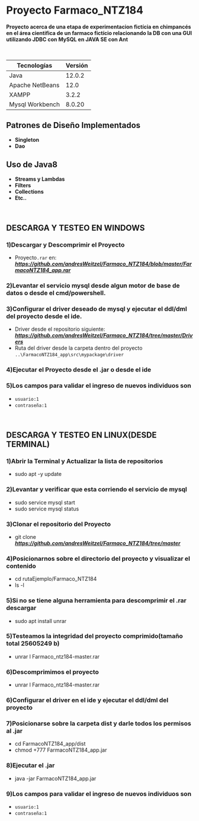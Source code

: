 # Proyecto Farmaco_NTZ184

 **Proyecto acerca de una etapa de experimentacion fictícia en chimpancés en el área cientifica  de un farmaco fictício relacionando la DB con una GUI utilizando JDBC con MySQL en JAVA SE con Ant**
 
 </br>

| **Tecnologías** | **Versión** |               
| ------------- | ------------- |
| Java |   12.0.2 |
| Apache NetBeans |  12.0 |
| XAMPP | 3.2.2  |
| Mysql Workbench | 8.0.20  |

 ## Patrones de Diseño Implementados
 * **Singleton** 
 * **Dao** 
 
 ## Uso de Java8
* **Streams y Lambdas**
* **Filters**
* **Collections**
* **Etc..**

</br>

## DESCARGA Y TESTEO EN WINDOWS

### 1)Descargar y Descomprimir el Proyecto
 * Proyecto`.rar` en: ***https://github.com/andresWeitzel/Farmaco_NTZ184/blob/master/FarmacoNTZ184_app.rar***

### 2)Levantar el servicio mysql desde algun motor de base de datos o desde el cmd/powershell.

### 3)Configurar el driver deseado de mysql  y ejecutar el ddl/dml del proyecto  desde el ide.
* Driver desde el repositorio siguiente: ***https://github.com/andresWeitzel/Farmaco_NTZ184/tree/master/Drivers*** 
* Ruta del driver desde la carpeta dentro del proyecto  `..\FarmacoNTZ184_app\src\mypackage\driver`

### 4)Ejecutar el Proyecto desde el .jar  o desde el ide

### 5)Los campos para validar el ingreso de nuevos individuos son
* `usuario:1`
* `contraseña:1`

</br>


## DESCARGA Y TESTEO EN LINUX(DESDE TERMINAL)

### 1)Abrir la Terminal y Actualizar la lista de repositorios
* sudo apt -y update

### 2)Levantar y verificar que esta corriendo el servicio de mysql
* sudo service mysql start
* sudo service mysql status

### 3)Clonar el repositorio del Proyecto
* git clone ***https://github.com/andresWeitzel/Farmaco_NTZ184/tree/master***


### 4)Posicionarnos sobre el directorio del proyecto y visualizar el contenido
* cd rutaEjemplo/Farmaco_NTZ184
* ls -l

### 5)Si no se tiene alguna herramienta para descomprimir el .rar descargar
* sudo apt install unrar

### 5)Testeamos la integridad del proyecto comprimido(tamaño total 25605249 b)
* unrar l Farmaco_ntz184-master.rar

### 6)Descomprimimos el proyecto
* unrar l Farmaco_ntz184-master.rar

### 6)Configurar el driver en el ide y ejecutar el ddl/dml del proyecto

### 7)Posicionarse sobre la carpeta dist y darle todos los permisos al .jar
* cd FarmacoNTZ184_app/dist
* chmod +777 FarmacoNTZ184_app.jar

### 8)Ejecutar el .jar
* java -jar FarmacoNTZ184_app.jar

### 9)Los campos para validar el ingreso de nuevos individuos son
* `usuario:1`
* `contraseña:1`
